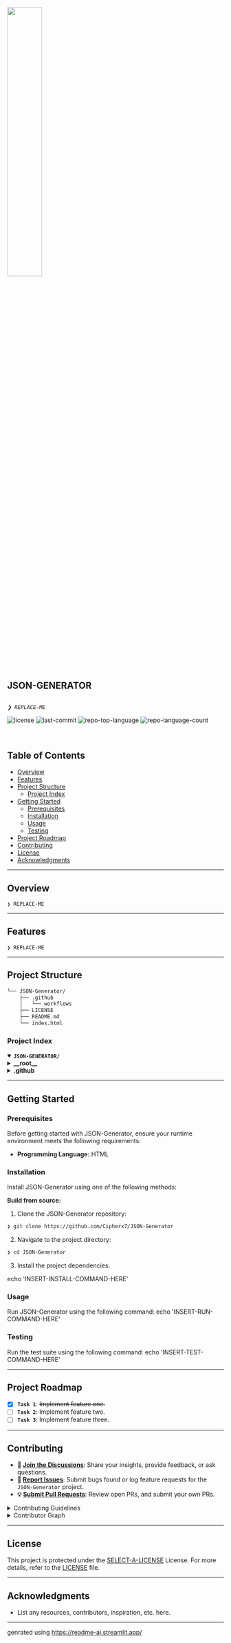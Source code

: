 <div align="left">
    <img src="https://img.icons8.com/external-tal-revivo-regular-tal-revivo/96/external-readme-is-a-easy-to-build-a-developer-hub-that-adapts-to-the-user-logo-regular-tal-revivo.png" width="40%" align="left" style="margin-right: 15px"/>
    <div style="display: inline-block;">
        <h2 style="display: inline-block; vertical-align: middle; margin-top: 0;">JSON-GENERATOR</h2>
        <p>
	<em><code>❯ REPLACE-ME</code></em>
</p>
        <p>
	<img src="https://img.shields.io/github/license/Cipherx7/JSON-Generator?style=default&logo=opensourceinitiative&logoColor=white&color=00ffc4" alt="license">
	<img src="https://img.shields.io/github/last-commit/Cipherx7/JSON-Generator?style=default&logo=git&logoColor=white&color=00ffc4" alt="last-commit">
	<img src="https://img.shields.io/github/languages/top/Cipherx7/JSON-Generator?style=default&color=00ffc4" alt="repo-top-language">
	<img src="https://img.shields.io/github/languages/count/Cipherx7/JSON-Generator?style=default&color=00ffc4" alt="repo-language-count">
</p>
        <p><!-- default option, no dependency badges. -->
</p>
        <p>
	<!-- default option, no dependency badges. -->
</p>
    </div>
</div>
<br clear="left"/>

##  Table of Contents

- [ Overview](#-overview)
- [ Features](#-features)
- [ Project Structure](#-project-structure)
  - [ Project Index](#-project-index)
- [ Getting Started](#-getting-started)
  - [ Prerequisites](#-prerequisites)
  - [ Installation](#-installation)
  - [ Usage](#-usage)
  - [ Testing](#-testing)
- [ Project Roadmap](#-project-roadmap)
- [ Contributing](#-contributing)
- [ License](#-license)
- [ Acknowledgments](#-acknowledgments)

---

##  Overview

<code>❯ REPLACE-ME</code>

---

##  Features

<code>❯ REPLACE-ME</code>

---

##  Project Structure

```sh
└── JSON-Generator/
    ├── .github
    │   └── workflows
    ├── LICENSE
    ├── README.md
    └── index.html
```


###  Project Index
<details open>
	<summary><b><code>JSON-GENERATOR/</code></b></summary>
	<details> <!-- __root__ Submodule -->
		<summary><b>__root__</b></summary>
		<blockquote>
			<table>
			<tr>
				<td><b><a href='https://github.com/Cipherx7/JSON-Generator/blob/master/index.html'>index.html</a></b></td>
				<td><code>❯ REPLACE-ME</code></td>
			</tr>
			</table>
		</blockquote>
	</details>
	<details> <!-- .github Submodule -->
		<summary><b>.github</b></summary>
		<blockquote>
			<details>
				<summary><b>workflows</b></summary>
				<blockquote>
					<table>
					<tr>
						<td><b><a href='https://github.com/Cipherx7/JSON-Generator/blob/master/.github/workflows/static.yml'>static.yml</a></b></td>
						<td><code>❯ REPLACE-ME</code></td>
					</tr>
					<tr>
						<td><b><a href='https://github.com/Cipherx7/JSON-Generator/blob/master/.github/workflows/jekyll-gh-pages.yml'>jekyll-gh-pages.yml</a></b></td>
						<td><code>❯ REPLACE-ME</code></td>
					</tr>
					</table>
				</blockquote>
			</details>
		</blockquote>
	</details>
</details>

---
##  Getting Started

###  Prerequisites

Before getting started with JSON-Generator, ensure your runtime environment meets the following requirements:

- **Programming Language:** HTML


###  Installation

Install JSON-Generator using one of the following methods:

**Build from source:**

1. Clone the JSON-Generator repository:
```sh
❯ git clone https://github.com/Cipherx7/JSON-Generator
```

2. Navigate to the project directory:
```sh
❯ cd JSON-Generator
```

3. Install the project dependencies:

echo 'INSERT-INSTALL-COMMAND-HERE'



###  Usage
Run JSON-Generator using the following command:
echo 'INSERT-RUN-COMMAND-HERE'

###  Testing
Run the test suite using the following command:
echo 'INSERT-TEST-COMMAND-HERE'

---
##  Project Roadmap

- [X] **`Task 1`**: <strike>Implement feature one.</strike>
- [ ] **`Task 2`**: Implement feature two.
- [ ] **`Task 3`**: Implement feature three.

---

##  Contributing

- **💬 [Join the Discussions](https://github.com/Cipherx7/JSON-Generator/discussions)**: Share your insights, provide feedback, or ask questions.
- **🐛 [Report Issues](https://github.com/Cipherx7/JSON-Generator/issues)**: Submit bugs found or log feature requests for the `JSON-Generator` project.
- **💡 [Submit Pull Requests](https://github.com/Cipherx7/JSON-Generator/blob/main/CONTRIBUTING.md)**: Review open PRs, and submit your own PRs.

<details closed>
<summary>Contributing Guidelines</summary>

1. **Fork the Repository**: Start by forking the project repository to your github account.
2. **Clone Locally**: Clone the forked repository to your local machine using a git client.
   ```sh
   git clone https://github.com/Cipherx7/JSON-Generator
   ```
3. **Create a New Branch**: Always work on a new branch, giving it a descriptive name.
   ```sh
   git checkout -b new-feature-x
   ```
4. **Make Your Changes**: Develop and test your changes locally.
5. **Commit Your Changes**: Commit with a clear message describing your updates.
   ```sh
   git commit -m 'Implemented new feature x.'
   ```
6. **Push to github**: Push the changes to your forked repository.
   ```sh
   git push origin new-feature-x
   ```
7. **Submit a Pull Request**: Create a PR against the original project repository. Clearly describe the changes and their motivations.
8. **Review**: Once your PR is reviewed and approved, it will be merged into the main branch. Congratulations on your contribution!
</details>

<details closed>
<summary>Contributor Graph</summary>
<br>
<p align="left">
   <a href="https://github.com{/Cipherx7/JSON-Generator/}graphs/contributors">
      <img src="https://contrib.rocks/image?repo=Cipherx7/JSON-Generator">
   </a>
</p>
</details>

---

##  License

This project is protected under the [SELECT-A-LICENSE](https://choosealicense.com/licenses) License. For more details, refer to the [LICENSE](https://choosealicense.com/licenses/) file.

---

##  Acknowledgments

- List any resources, contributors, inspiration, etc. here.

---
genrated using https://readme-ai.streamlit.app/
